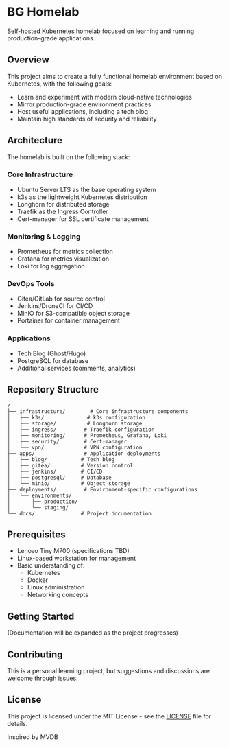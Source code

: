 # BG Homelab

Self-hosted Kubernetes homelab focused on learning and running production-grade applications.

## Overview

This project aims to create a fully functional homelab environment based on Kubernetes, with the following goals:
- Learn and experiment with modern cloud-native technologies
- Mirror production-grade environment practices
- Host useful applications, including a tech blog
- Maintain high standards of security and reliability

## Architecture

The homelab is built on the following stack:

### Core Infrastructure
- Ubuntu Server LTS as the base operating system
- k3s as the lightweight Kubernetes distribution
- Longhorn for distributed storage
- Traefik as the Ingress Controller
- Cert-manager for SSL certificate management

### Monitoring & Logging
- Prometheus for metrics collection
- Grafana for metrics visualization
- Loki for log aggregation

### DevOps Tools
- Gitea/GitLab for source control
- Jenkins/DroneCI for CI/CD
- MinIO for S3-compatible object storage
- Portainer for container management

### Applications
- Tech Blog (Ghost/Hugo)
- PostgreSQL for database
- Additional services (comments, analytics)

## Repository Structure

```
/
├── infrastructure/        # Core infrastructure components
│   ├── k3s/              # k3s configuration
│   ├── storage/          # Longhorn storage
│   ├── ingress/         # Traefik configuration
│   ├── monitoring/      # Prometheus, Grafana, Loki
│   ├── security/        # Cert-manager
│   └── vpn/             # VPN configuration
├── apps/                # Application deployments
│   ├── blog/           # Tech blog
│   ├── gitea/          # Version control
│   ├── jenkins/        # CI/CD
│   ├── postgresql/     # Database
│   └── minio/          # Object storage
├── deployments/         # Environment-specific configurations
│   └── environments/
│       ├── production/
│       └── staging/
└── docs/               # Project documentation
```

## Prerequisites

- Lenovo Tiny M700 (specifications TBD)
- Linux-based workstation for management
- Basic understanding of:
  - Kubernetes
  - Docker
  - Linux administration
  - Networking concepts

## Getting Started

(Documentation will be expanded as the project progresses)

## Contributing

This is a personal learning project, but suggestions and discussions are welcome through issues.

## License

This project is licensed under the MIT License - see the [LICENSE](LICENSE) file for details.

Inspired by MVDB

